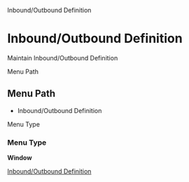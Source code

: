 
Inbound/Outbound Definition
# Inbound/Outbound Definition


Maintain Inbound/Outbound Definition

Menu Path
## Menu Path



- Inbound/Outbound Definition

Menu Type
### Menu Type

**Window**


[Inbound/Outbound Definition](../../functional-guide/window/window-inboundoutbound-definition.md)